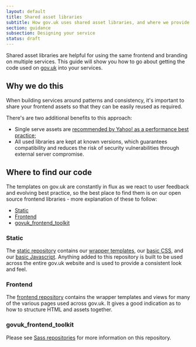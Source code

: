 ```yaml
---
layout: default
title: Shared asset libraries
subtitle: How gov.uk uses shared asset libraries, and where we provide our code
section: guidance
subsection: Designing your service
status: draft
---
```


Shared asset libraries are helpful for using the same frontend and
branding on multiple services. This guide will show you how to go
about getting the code used on [gov.uk](https://www.gov.uk) into your
services.

## Why we do this

When building services around patterns and consistency, it's important
to share your frontend assets so that they can be easily reused as
required.

There's are two additional benefits to this approach:

- Single serve assets are
  [recommended by Yahoo! as a performance best practice](http://developer.yahoo.com/performance/rules.html#num_http);
- All used libraries are kept at known versions, which guarantees
  compatibility and reduces the risk of security vulnerabilities
  through external server compromise.

## Where to find our code

The templates on gov.uk are constantly in flux as we react to user
feedback and evolving best practice, so the best place to find them is
on our open source frontend libraries - more explanation of these to
follow:

- [Static](https://github.com/alphagov/static)
- [Frontend](https://github.com/alphagov/frontend)
- [govuk_frontend_toolkit](https://github.com/alphagov/govuk_frontend_toolkit)

### Static

The [static repository](https://github.com/alphagov/static) contains
our
[wrapper templates](https://github.com/alphagov/static/tree/master/app/views/root),
our
[basic CSS](https://github.com/alphagov/static/tree/master/app/assets/stylesheets),
and our
[basic Javascript](https://github.com/alphagov/static/tree/master/app/assets/javascripts). Anything
added to this repository is built to be used across the entire gov.uk
website and is used to provide a consistent look and feel.

### Frontend

The [frontend repository](https://github.com/alphagov/frontend)
contains the wrapper templates and views for many of the various pages
used across gov.uk. It gives a good indication as to how to structure
HTML and assets together.

### govuk_frontend_toolkit

Please see
[Sass repositories](/guides/designing-your-service/scssrepo.html) for
more information on this repository.
